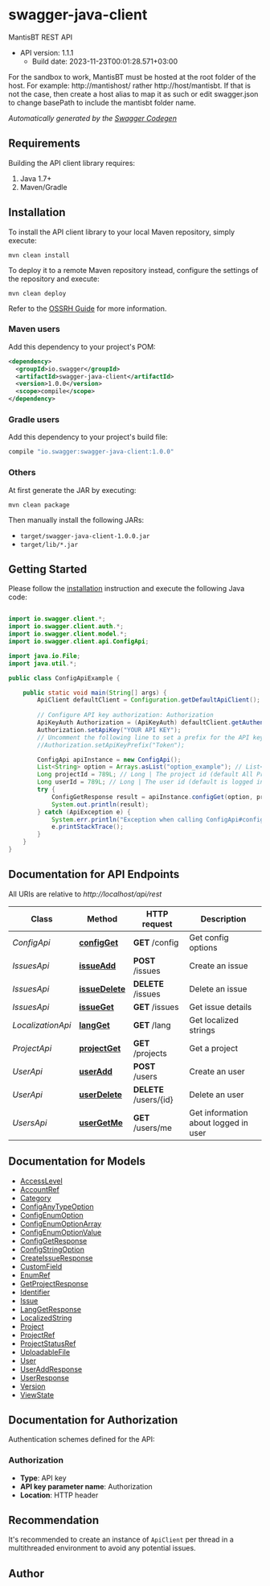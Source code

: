 # swagger-java-client

MantisBT REST API
- API version: 1.1.1
  - Build date: 2023-11-23T00:01:28.571+03:00

For the sandbox to work, MantisBT must be hosted at the root folder of the host. For example: http://mantishost/ rather http://host/mantisbt.  If that is not the case, then create a host alias to map it as such or edit swagger.json to change basePath to include the mantisbt folder name.


*Automatically generated by the [Swagger Codegen](https://github.com/swagger-api/swagger-codegen)*


## Requirements

Building the API client library requires:
1. Java 1.7+
2. Maven/Gradle

## Installation

To install the API client library to your local Maven repository, simply execute:

```shell
mvn clean install
```

To deploy it to a remote Maven repository instead, configure the settings of the repository and execute:

```shell
mvn clean deploy
```

Refer to the [OSSRH Guide](http://central.sonatype.org/pages/ossrh-guide.html) for more information.

### Maven users

Add this dependency to your project's POM:

```xml
<dependency>
  <groupId>io.swagger</groupId>
  <artifactId>swagger-java-client</artifactId>
  <version>1.0.0</version>
  <scope>compile</scope>
</dependency>
```

### Gradle users

Add this dependency to your project's build file:

```groovy
compile "io.swagger:swagger-java-client:1.0.0"
```

### Others

At first generate the JAR by executing:

```shell
mvn clean package
```

Then manually install the following JARs:

* `target/swagger-java-client-1.0.0.jar`
* `target/lib/*.jar`

## Getting Started

Please follow the [installation](#installation) instruction and execute the following Java code:

```java

import io.swagger.client.*;
import io.swagger.client.auth.*;
import io.swagger.client.model.*;
import io.swagger.client.api.ConfigApi;

import java.io.File;
import java.util.*;

public class ConfigApiExample {

    public static void main(String[] args) {
        ApiClient defaultClient = Configuration.getDefaultApiClient();
        
        // Configure API key authorization: Authorization
        ApiKeyAuth Authorization = (ApiKeyAuth) defaultClient.getAuthentication("Authorization");
        Authorization.setApiKey("YOUR API KEY");
        // Uncomment the following line to set a prefix for the API key, e.g. "Token" (defaults to null)
        //Authorization.setApiKeyPrefix("Token");

        ConfigApi apiInstance = new ConfigApi();
        List<String> option = Arrays.asList("option_example"); // List<String> | An array of configuration options.
        Long projectId = 789L; // Long | The project id (default All Projects).
        Long userId = 789L; // Long | The user id (default is logged in user).  This can only be set by users with access level ADMINISTRATOR.
        try {
            ConfigGetResponse result = apiInstance.configGet(option, projectId, userId);
            System.out.println(result);
        } catch (ApiException e) {
            System.err.println("Exception when calling ConfigApi#configGet");
            e.printStackTrace();
        }
    }
}

```

## Documentation for API Endpoints

All URIs are relative to *http://localhost/api/rest*

Class | Method | HTTP request | Description
------------ | ------------- | ------------- | -------------
*ConfigApi* | [**configGet**](docs/ConfigApi.md#configGet) | **GET** /config | Get config options
*IssuesApi* | [**issueAdd**](docs/IssuesApi.md#issueAdd) | **POST** /issues | Create an issue
*IssuesApi* | [**issueDelete**](docs/IssuesApi.md#issueDelete) | **DELETE** /issues | Delete an issue
*IssuesApi* | [**issueGet**](docs/IssuesApi.md#issueGet) | **GET** /issues | Get issue details
*LocalizationApi* | [**langGet**](docs/LocalizationApi.md#langGet) | **GET** /lang | Get localized strings
*ProjectApi* | [**projectGet**](docs/ProjectApi.md#projectGet) | **GET** /projects | Get a project
*UserApi* | [**userAdd**](docs/UserApi.md#userAdd) | **POST** /users | Create an user
*UserApi* | [**userDelete**](docs/UserApi.md#userDelete) | **DELETE** /users/{id} | Delete an user
*UsersApi* | [**userGetMe**](docs/UsersApi.md#userGetMe) | **GET** /users/me | Get information about logged in user


## Documentation for Models

 - [AccessLevel](docs/AccessLevel.md)
 - [AccountRef](docs/AccountRef.md)
 - [Category](docs/Category.md)
 - [ConfigAnyTypeOption](docs/ConfigAnyTypeOption.md)
 - [ConfigEnumOption](docs/ConfigEnumOption.md)
 - [ConfigEnumOptionArray](docs/ConfigEnumOptionArray.md)
 - [ConfigEnumOptionValue](docs/ConfigEnumOptionValue.md)
 - [ConfigGetResponse](docs/ConfigGetResponse.md)
 - [ConfigStringOption](docs/ConfigStringOption.md)
 - [CreateIssueResponse](docs/CreateIssueResponse.md)
 - [CustomField](docs/CustomField.md)
 - [EnumRef](docs/EnumRef.md)
 - [GetProjectResponse](docs/GetProjectResponse.md)
 - [Identifier](docs/Identifier.md)
 - [Issue](docs/Issue.md)
 - [LangGetResponse](docs/LangGetResponse.md)
 - [LocalizedString](docs/LocalizedString.md)
 - [Project](docs/Project.md)
 - [ProjectRef](docs/ProjectRef.md)
 - [ProjectStatusRef](docs/ProjectStatusRef.md)
 - [UploadableFile](docs/UploadableFile.md)
 - [User](docs/User.md)
 - [UserAddResponse](docs/UserAddResponse.md)
 - [UserResponse](docs/UserResponse.md)
 - [Version](docs/Version.md)
 - [ViewState](docs/ViewState.md)


## Documentation for Authorization

Authentication schemes defined for the API:
### Authorization

- **Type**: API key
- **API key parameter name**: Authorization
- **Location**: HTTP header


## Recommendation

It's recommended to create an instance of `ApiClient` per thread in a multithreaded environment to avoid any potential issues.

## Author



